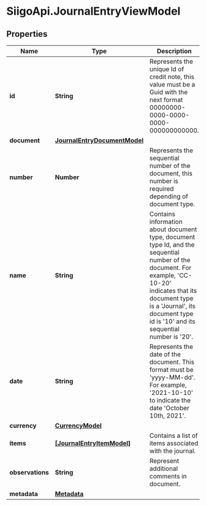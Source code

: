 # SiigoApi.JournalEntryViewModel

## Properties

Name | Type | Description | Notes
------------ | ------------- | ------------- | -------------
**id** | **String** | Represents the unique Id of credit note, this value must be a Guid  with the next format 00000000-0000-0000-0000-000000000000. | [optional] 
**document** | [**JournalEntryDocumentModel**](JournalEntryDocumentModel.md) |  | [optional] 
**number** | **Number** | Represents the sequential number of the document,   this number is required depending of document type. | [optional] 
**name** | **String** | Contains information about document type,   document type Id, and the sequential number of the document.  For example, &#39;CC-10-20&#39; indicates that its document type is a &#39;Journal&#39;,  its document type id is &#39;10&#39; and its sequential number is &#39;20&#39;. | [optional] 
**date** | **String** | Represents the date of the document. This format must be &#39;yyyy-MM-dd&#39;.  For example, &#39;2021-10-10&#39; to indicate the date &#39;October 10th, 2021&#39;. | [optional] 
**currency** | [**CurrencyModel**](CurrencyModel.md) |  | [optional] 
**items** | [**[JournalEntryItemModel]**](JournalEntryItemModel.md) | Contains a list of items associated with the journal. | [optional] 
**observations** | **String** | Represent additional comments in document. | [optional] 
**metadata** | [**Metadata**](Metadata.md) |  | [optional] 


